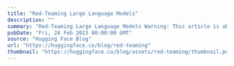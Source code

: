 ```yaml
---
title: "Red-Teaming Large Language Models"
description: ""
summary: "Red-Teaming Large Language Models Warning: This article is about red-teaming and as such contains ex..."
pubDate: "Fri, 24 Feb 2023 00:00:00 GMT"
source: "Hugging Face Blog"
url: "https://huggingface.co/blog/red-teaming"
thumbnail: "https://huggingface.co/blog/assets/red-teaming/thumbnail.png"
---
```


